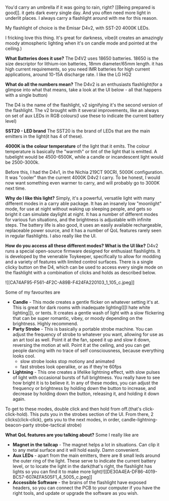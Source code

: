 
You'd carry an umbrella if it was going to rain, right? [[Being prepared is good]]. it gets dark every single day. And you often need more light in underlit places. I always carry a flashlight around with me for this reason.

My flashlight of choice is the Emisar D4v2, with SST-20 4000K LEDs.

I fricking love this thing. It's great for darkness, vibe(it creates an amazingly moody atmospheric lighting when it's on candle mode and pointed at the ceiling.)

**What Batteries does it use?**
The D4V2 uses 18650 batteries. 18650 is the size descriptor for lithium-ion batteries, 18mm diameter/65mm length. it has high current requirements, so you need IMR batteries for high current applications, around 10-15A discharge rate. I like the LG HG2

**What do all the numbers mean?**
The D4v2 is an enthusiasts flashlight(for a glimpse into what that means, take a look at the UI below - all that happens with a single button)

The D4 is the name of the flashlight, v2 signifying it's the second version of the flashlight. The v2 brought with it several improvements, like an always on set of aux LEDs in RGB colours(I use these to indicate the current battery level)

**SST20 - LED brand**
The SST20 is the brand of LEDs that are the main emitters in the light(it has 4 of these). 

**4000K is the colour temperature** of the light that it emits. 
The colour temperature is basically the "warmth" or tint of the light that is emitted. A tubelight would be 4500-6500K, while a candle or incandescent light would be 2500-3000k. 

Before this, I had the D4v1, in the Nichia 219CT 90CRI, 5000K configuration. It was "cooler" than the current 4000K D4v2 I carry. To be honest, I would now want something even warmer to carry, and will probably go to 3000K next time.

**Why do I like this light?**
Simply, it's a powerful, versatile light with many different modes in a carry able package. It has an insanely low "moonlight" mode, for use at night without waking up sleeping people, and gets so bright it can simulate daylight at night. It has a number of different modes for various fun situations, and the brightness is adjustable with infinite steps. The battery life is also good, it uses an easily available rechargeable, replaceable power source, and it has a number of QoL features rarely seen in regular flashlights. I also really like the UI.


**How do you access all these different modes? What is the UI like?** 
D4v2 runs a special open-source firmware designed for enthusiast flashlights. It is developed by the venerable Toykeeper, specifically to allow for modding and a variety of features with limited control surfaces. There is a single clicky button on the D4, which can be used to access every single mode on the flashlight with a combination of clicks and holds as described below.

![[CA74AF95-F561-4F2C-A89B-F424FA220103_1_105_c.jpeg]]

Some of my favourites are



- **Candle** - This mode creates a gentle flicker on whatever setting it's at. This is great for dark rooms with inadequate lighting([[I hate white lighting]]), or tents. It creates a gentle wash of light with a slow flickering that can be super romantic, vibey, or moody depending on the brightness. Highly recommend. 
- **Party Strobe** - This is basically a portable strobe machine. You can adjust the frequency of strobe to whatever you want, allowing for use as an art tool as well. Point it at the fan, speed it up and slow it down, reversing the motion at will. Point it at the ceiling, and you can get people dancing with no trace of self consciousness, because everything looks cool. 
	- slow strobe looks stop motiony and animated
	- fast strobes look operalike, or as if they're 60fps
- **Lightning** - This one creates a lifelike lightning effect, with slow pulses of light with occasional bursts of full brightness. You really have to see how bright it is to believe it. 
In any of these modes, you can adjust the frequency or brightness by holding down the button to increase, and decrease by holding down the button, releasing it, and holding it down again.

To get to these modes, double click and then hold from off.(that's click-click-hold). This puts you in the strobes section of the UI. From there, 2 clicks(click-click), gets you to the next modes, in order, candle-lightning-beacon-party strobe-tactical strobe)

**What QoL features are you talking about?**
Some I really like are
- **Magnet in the tailcap** - The magnet helps a lot in situations. Can clip it to any metal surface and it will hold easily. Damn convenient. 
- **Aux LEDs** - apart from the main emitters, there are 8 small leds around the outer ring of the light. These serve to indicate the current battery level, or to locate the light in the dark(that's right, the flashlight has lights so you can find it to make more light)![[DE30A4EA-DF86-4019-BC57-607AEFA505F1_4_5005_c.jpeg]]
- **Accessible Software** - the brains of the flashlight have exposed headers, so you can connect the PCB to your computer if you have the right tools, and update or upgrade the software as you wish.

